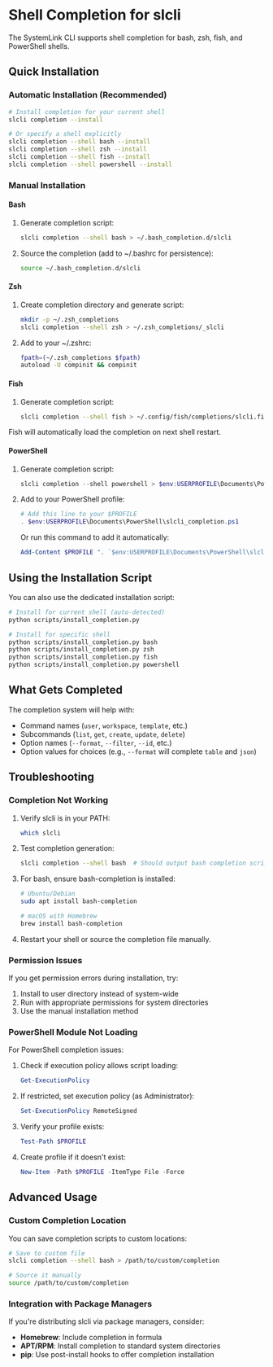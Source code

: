 # Shell Completion for slcli

The SystemLink CLI supports shell completion for bash, zsh, fish, and PowerShell shells.

## Quick Installation

### Automatic Installation (Recommended)

```bash
# Install completion for your current shell
slcli completion --install

# Or specify a shell explicitly
slcli completion --shell bash --install
slcli completion --shell zsh --install
slcli completion --shell fish --install
slcli completion --shell powershell --install
```

### Manual Installation

#### Bash

1. Generate completion script:

   ```bash
   slcli completion --shell bash > ~/.bash_completion.d/slcli
   ```

2. Source the completion (add to ~/.bashrc for persistence):
   ```bash
   source ~/.bash_completion.d/slcli
   ```

#### Zsh

1. Create completion directory and generate script:

   ```bash
   mkdir -p ~/.zsh_completions
   slcli completion --shell zsh > ~/.zsh_completions/_slcli
   ```

2. Add to your ~/.zshrc:
   ```bash
   fpath=(~/.zsh_completions $fpath)
   autoload -U compinit && compinit
   ```

#### Fish

1. Generate completion script:
   ```bash
   slcli completion --shell fish > ~/.config/fish/completions/slcli.fish
   ```

Fish will automatically load the completion on next shell restart.

#### PowerShell

1. Generate completion script:

   ```powershell
   slcli completion --shell powershell > $env:USERPROFILE\Documents\PowerShell\slcli_completion.ps1
   ```

2. Add to your PowerShell profile:

   ```powershell
   # Add this line to your $PROFILE
   . $env:USERPROFILE\Documents\PowerShell\slcli_completion.ps1
   ```

   Or run this command to add it automatically:

   ```powershell
   Add-Content $PROFILE ". `$env:USERPROFILE\Documents\PowerShell\slcli_completion.ps1"
   ```

## Using the Installation Script

You can also use the dedicated installation script:

```bash
# Install for current shell (auto-detected)
python scripts/install_completion.py

# Install for specific shell
python scripts/install_completion.py bash
python scripts/install_completion.py zsh
python scripts/install_completion.py fish
python scripts/install_completion.py powershell
```

## What Gets Completed

The completion system will help with:

- Command names (`user`, `workspace`, `template`, etc.)
- Subcommands (`list`, `get`, `create`, `update`, `delete`)
- Option names (`--format`, `--filter`, `--id`, etc.)
- Option values for choices (e.g., `--format` will complete `table` and `json`)

## Troubleshooting

### Completion Not Working

1. Verify slcli is in your PATH:

   ```bash
   which slcli
   ```

2. Test completion generation:

   ```bash
   slcli completion --shell bash  # Should output bash completion script
   ```

3. For bash, ensure bash-completion is installed:

   ```bash
   # Ubuntu/Debian
   sudo apt install bash-completion

   # macOS with Homebrew
   brew install bash-completion
   ```

4. Restart your shell or source the completion file manually.

### Permission Issues

If you get permission errors during installation, try:

1. Install to user directory instead of system-wide
2. Run with appropriate permissions for system directories
3. Use the manual installation method

### PowerShell Module Not Loading

For PowerShell completion issues:

1. Check if execution policy allows script loading:

   ```powershell
   Get-ExecutionPolicy
   ```

2. If restricted, set execution policy (as Administrator):

   ```powershell
   Set-ExecutionPolicy RemoteSigned
   ```

3. Verify your profile exists:

   ```powershell
   Test-Path $PROFILE
   ```

4. Create profile if it doesn't exist:
   ```powershell
   New-Item -Path $PROFILE -ItemType File -Force
   ```

## Advanced Usage

### Custom Completion Location

You can save completion scripts to custom locations:

```bash
# Save to custom file
slcli completion --shell bash > /path/to/custom/completion

# Source it manually
source /path/to/custom/completion
```

### Integration with Package Managers

If you're distributing slcli via package managers, consider:

- **Homebrew**: Include completion in formula
- **APT/RPM**: Install completion to standard system directories
- **pip**: Use post-install hooks to offer completion installation
